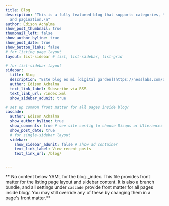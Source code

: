 ```yaml
---
title: Blog
description: "This is a fully featured blog that supports categories, \ntags, series,
  and pagination.\n"
author: Edison Achalma
show_post_thumbnail: true
thumbnail_left: false
show_author_byline: true
show_post_date: true
show_button_links: false
# for listing page layout
layout: list-sidebar # list, list-sidebar, list-grid

# for list-sidebar layout
sidebar:
  title: Blog
  description: "Este blog es mi [digital garden](https://nesslabs.com/digital-garden-set-up), entre un bloc de notas y un blog."
  author: Edison Achalma
  text_link_label: Subscribe via RSS
  text_link_url: /index.xml
  show_sidebar_adunit: true

# set up common front matter for all pages inside blog/  
cascade:
  author: Edison Achalma
  show_author_byline: true
  show_comments: true # see site config to choose Disqus or Utterances
  show_post_date: true
  # for single-sidebar layout
  sidebar:
    show_sidebar_adunit: false # show ad container
    text_link_label: View recent posts
    text_link_url: /blog/


---
```


** No content below YAML for the blog _index. This file provides front matter for the listing page layout and sidebar content. It is also a branch bundle, and all settings under `cascade` provide front matter for all pages inside blog/. You may still override any of these by changing them in a page's front matter.**
